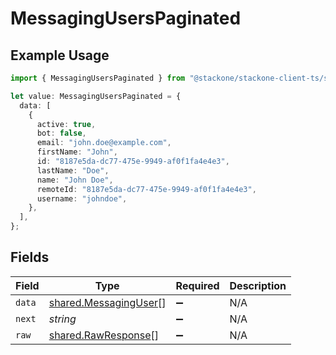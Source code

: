 # MessagingUsersPaginated

## Example Usage

```typescript
import { MessagingUsersPaginated } from "@stackone/stackone-client-ts/sdk/models/shared";

let value: MessagingUsersPaginated = {
  data: [
    {
      active: true,
      bot: false,
      email: "john.doe@example.com",
      firstName: "John",
      id: "8187e5da-dc77-475e-9949-af0f1fa4e4e3",
      lastName: "Doe",
      name: "John Doe",
      remoteId: "8187e5da-dc77-475e-9949-af0f1fa4e4e3",
      username: "johndoe",
    },
  ],
};
```

## Fields

| Field                                                                 | Type                                                                  | Required                                                              | Description                                                           |
| --------------------------------------------------------------------- | --------------------------------------------------------------------- | --------------------------------------------------------------------- | --------------------------------------------------------------------- |
| `data`                                                                | [shared.MessagingUser](../../../sdk/models/shared/messaginguser.md)[] | :heavy_minus_sign:                                                    | N/A                                                                   |
| `next`                                                                | *string*                                                              | :heavy_minus_sign:                                                    | N/A                                                                   |
| `raw`                                                                 | [shared.RawResponse](../../../sdk/models/shared/rawresponse.md)[]     | :heavy_minus_sign:                                                    | N/A                                                                   |